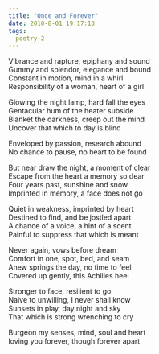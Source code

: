 ```yaml
---
title: "Once and Forever"
date: 2010-8-01 19:17:13
tags:
  poetry-2
---
```



Vibrance and rapture, epiphany and sound  
 Gummy and splendor, elegance and bound  
 Constant in motion, mind in a whirl  
 Responsibility of a woman, heart of a girl

Glowing the night lamp, hard fall the eyes  
 Gentacular hum of the heater subside  
 Blanket the darkness, creep out the mind  
 Uncover that which to day is blind

Enveloped by passion, research abound  
 No chance to pause, no heart to be found

But near draw the night, a moment of clear  
 Escape from the heart a memory so dear  
 Four years past, sunshine and snow  
 Imprinted in memory, a face does not go

Quiet in weakness, imprinted by heart  
 Destined to find, and be jostled apart  
 A chance of a voice, a hint of a scent  
 Painful to suppress that which is meant

Never again, vows before dream  
 Comfort in one, spot, bed, and seam  
 Anew springs the day, no time to feel  
 Covered up gently, this Achilles heel

Stronger to face, resilient to go  
 Naive to unwilling, I never shall know  
 Sunsets in play, day night and sky  
 That which is strong wrenching to cry

Burgeon my senses, mind, soul and heart  
 loving you forever, though forever apart


